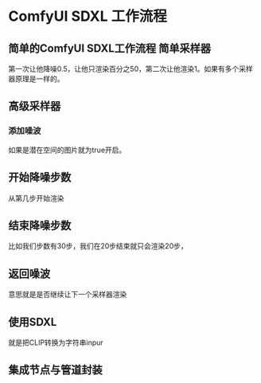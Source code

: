 # ComfyUI SDXL 工作流程

## 简单的ComfyUI SDXL工作流程 简单采样器

第一次让他降噪0.5，让他只渲染百分之50，第二次让他渲染1。如果有多个采样器原理是一样的。

## 高级采样器

### 添加噪波

如果是潜在空间的图片就为true开启。

## 开始降噪步数

从第几步开始渲染

## 结束降噪步数

比如我们步数有30步，我们在20步结束就只会渲染20步，

## 返回噪波

意思就是是否继续让下一个采样器渲染

## 使用SDXL

就是把CLIP转换为字符串inpur

## 集成节点与管道封装



